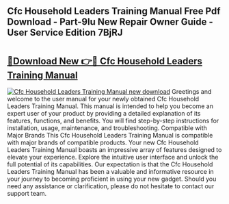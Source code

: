 ## Cfc Household Leaders Training Manual Free Pdf Download - Part-9lu New Repair Owner Guide - User Service Edition 7BjRJ

# <h2><a href="http://bc2822.oget.top/?id=Cfc+Household+Leaders+Training+Manual">🔗Download New 👉🔴 Cfc Household Leaders Training Manual</a></h2>

[![Cfc Household Leaders Training Manual new download](https://i.imgur.com/5g1atiW.png)](http://bc2822.oget.top/?id=Cfc+Household+Leaders+Training+Manual)
Greetings and welcome to the user manual for your newly obtained Cfc Household Leaders Training Manual. This manual is intended to help you become an expert user of your product by providing a detailed explanation of its features, functions, and benefits. You will find step-by-step instructions for installation, usage, maintenance, and troubleshooting. Compatible with Major Brands This Cfc Household Leaders Training Manual is compatible with major brands of compatible products. Your new Cfc Household Leaders Training Manual boasts an impressive array of features designed to elevate your experience. Explore the intuitive user interface and unlock the full potential of its capabilities. Our expectation is that the Cfc Household Leaders Training Manual has been a valuable and informative resource in your journey to becoming proficient in using your new gadget. Should you need any assistance or clarification, please do not hesitate to contact our support team.
